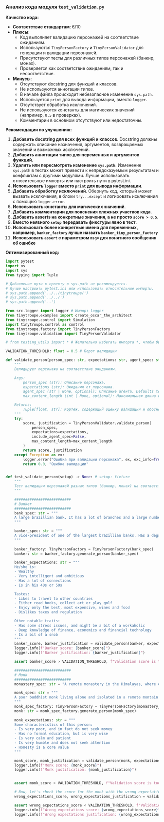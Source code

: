 ### **Анализ кода модуля `test_validation.py`**

**Качество кода:**

- **Соответствие стандартам**: 6/10
- **Плюсы**:
    - Код выполняет валидацию персонажей на соответствие ожиданиям.
    - Используются `TinyPersonFactory` и `TinyPersonValidator` для генерации и валидации персонажей.
    - Присутствуют тесты для различных типов персонажей (банкир, монах).
    - Проверяется как соответствие ожиданиям, так и несоответствие.
- **Минусы**:
    - Отсутствуют docstring для функций и классов.
    - Не используются аннотации типов.
    - В начале файла происходит небезопасное изменение `sys.path`.
    - Используется `print` для вывода информации, вместо `logger`.
    - Отсутствует обработка исключений.
    - Не используются константы для магических значений (например, `0.5` в проверках).
    - Комментарии в основном отсутствуют или недостаточны.

**Рекомендации по улучшению:**

1.  **Добавить docstring для всех функций и классов**. Docstring должны содержать описание назначения, аргументов, возвращаемых значений и возможных исключений.
2.  **Добавить аннотации типов для переменных и аргументов функций**.
3.  **Удалить или пересмотреть изменение `sys.path`**. Изменение `sys.path` в тестах может привести к непредсказуемым результатам и конфликтам с другими модулями. Лучше использовать относительные импорты или настроить пути в pytest.ini.
4.  **Использовать `logger` вместо `print` для вывода информации**.
5.  **Добавить обработку исключений**. Обернуть код, который может вызвать исключения, в блоки `try...except` и логировать исключения с помощью `logger.error`.
6.  **Использовать константы для магических значений**.
7.  **Добавить комментарии для пояснения сложных участков кода**.
8.  **Добавить asserts на конкретные значения, а не просто `score > 0.5`**.
9.  **Вместо неявного `setup` передавать фикстуры явно в тест**.
10. **Использовать более конкретные имена для переменных, например, `banker_factory` лучше назвать `banker_tiny_person_factory`**
11. **Использовать `assert` с параметром `msg=` для понятного сообщения об ошибке**

**Оптимизированный код:**

```python
import pytest
import os
import sys
from typing import Tuple

# Добавление пути к проекту в sys.path не рекомендуется.
# Лучше настроить pytest.ini или использовать относительные импорты.
# sys.path.append('../../tinytroupe/')
# sys.path.append('../../')
# sys.path.append('..')

from src.logger import logger # Импорт logger
from tinytroupe.examples import create_oscar_the_architect
from tinytroupe.control import Simulation
import tinytroupe.control as control
from tinytroupe.factory import TinyPersonFactory
from tinytroupe.validation import TinyPersonValidator

# from testing_utils import * # Желательно избегать импорта *, чтобы было понятно, что откуда импортируется

VALIDATION_THRESHOLD: float = 0.5 # Порог валидации

def validate_person(person_spec: str, expectations: str, agent_spec: str | None = None, max_content_length: int | None = None) -> Tuple[float, str]:
    """
    Валидирует персонажа на соответствие ожиданиям.

    Args:
        person_spec (str): Описание персонажа.
        expectations (str): Ожидания от персонажа.
        agent_spec (str | None, optional): Описание агента. Defaults to None.
        max_content_length (int | None, optional): Максимальная длина контента. Defaults to None.

    Returns:
        Tuple[float, str]: Кортеж, содержащий оценку валидации и обоснование.
    """
    try:
        score, justification = TinyPersonValidator.validate_person(
            person_spec, 
            expectations=expectations, 
            include_agent_spec=False, 
            max_content_length=max_content_length
        )
        return score, justification
    except Exception as ex:
        logger.error("Ошибка при валидации персонажа", ex, exc_info=True)
        return 0.0, "Ошибка валидации"


def test_validate_person(setup) -> None: # setup: fixture
    """
    Тест валидации персонажей разных типов (банкир, монах) на соответствие ожиданиям.
    """

    ##########################
    # Banker
    ##########################
    bank_spec: str = """
    A large brazillian bank. It has a lot of branches and a large number of employees. It is facing a lot of competition from fintechs.
    """

    banker_spec: str = """
    A vice-president of one of the largest brazillian banks. Has a degree in engineering and an MBA in finance.
    """
    
    banker_factory: TinyPersonFactory = TinyPersonFactory(bank_spec)
    banker: str = banker_factory.generate_person(banker_spec)

    banker_expectations: str = """
    He/she is:
    - Wealthy
    - Very intelligent and ambitious
    - Has a lot of connections
    - Is in his 40s or 50s

    Tastes:
    - Likes to travel to other countries
    - Either read books, collect art or play golf
    - Enjoy only the best, most expensive, wines and food
    - Dislikes taxes and regulation

    Other notable traits:
    - Has some stress issues, and might be a bit of a workaholic
    - Deep knowledge of finance, economics and financial technology
    - Is a bit of a snob
    """
    banker_score, banker_justification = validate_person(banker, expectations=banker_expectations, include_agent_spec=False, max_content_length=None)
    logger.info(f"Banker score: {banker_score}")
    logger.info(f"Banker justification: {banker_justification}")

    assert banker_score > VALIDATION_THRESHOLD, f"Validation score is too low: {banker_score:.2f}" #assert msg=

    ##########################
    # Monk  
    ########################## 
    monastery_spec: str = "A remote monastery in the Himalayas, where only spiritual seekers are allowed."

    monk_spec: str = """
    A poor buddhist monk living alone and isolated in a remote montain.
    """
    monk_spec_factory: TinyPersonFactory = TinyPersonFactory(monastery_spec)
    monk: str = monk_spec_factory.generate_person(monk_spec)
    
    monk_expectations: str = """
    Some characteristics of this person:
    - Is very poor, and in fact do not seek money
    - Has no formal education, but is very wise
    - Is very calm and patient
    - Is very humble and does not seek attention
    - Honesty is a core value    
    """

    monk_score, monk_justification = validate_person(monk, expectations=monk_expectations, include_agent_spec=False, max_content_length=None)
    logger.info(f"Monk score: {monk_score}")
    logger.info(f"Monk justification: {monk_justification}")
          

    assert monk_score > VALIDATION_THRESHOLD, f"Validation score is too low: {monk_score:.2f}"

    # Now, let's check the score for the monk with the wrong expectations! It has to be low!
    wrong_expectations_score, wrong_expectations_justification = validate_person(monk, expectations=banker_expectations, include_agent_spec=False, max_content_length=None)

    assert wrong_expectations_score < VALIDATION_THRESHOLD, f"Validation score is too high: {wrong_expectations_score:.2f}"
    logger.info(f"Wrong expectations score: {wrong_expectations_score}")
    logger.info(f"Wrong expectations justification: {wrong_expectations_justification}")